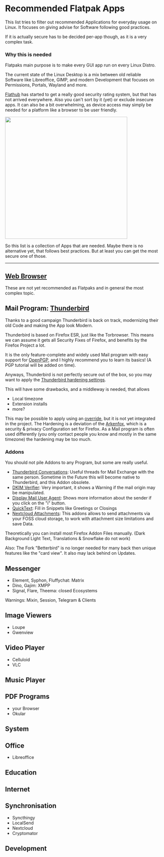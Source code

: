 # Recommended Flatpak Apps
This list tries to filter out recommended Applications for everyday usage on Linux. It focuses on giving advise for Software following good practices.

If it is actually secure has to be decided per-app though, as it is a very complex task.

### Why this is needed
Flatpaks main purpose is to make every GUI app run on every Linux Distro.

The current state of the Linux Desktop is a mix between old reliable Software like Libreoffice, GIMP, and modern Development that focuses on Permissions, Portals, Wayland and more.

[Flathub](https://flathub.org/apps/collection/popular/1) has started to get a really good security rating system, but that has not arrived everywhere. Also you can't sort by it (yet) or exclude insecure apps. It can also be a bit overwhelming, as device access may simply be needed for a platform like a browser to be user friendly.

<img src="https://github.com/trytomakeyouprivate/Recommended-Flatpak-Apps/assets/113100745/b0717916-5c9f-4aa7-aa8a-9cb205a48b07"
     width="400"
     height="400" />
     
So this list is a collection of Apps that are needed. Maybe there is no alternative yet, that follows best practices. But at least you can get the most secure one of those.

---

## [Web Browser](https://github.com/trytomakeyouprivate/Recommended-Flatpak-Apps/blob/main/Apps/Browsers.md)
These are not yet recommended as Flatpaks and in general the most complex topic.

## Mail Program: [Thunderbird](https://flathub.org/apps/org.mozilla.Thunderbird)
Thanks to a good campaign Thunderbird is back on track, modernizing their old Code and making the App look Modern.

Thunderbird is based on Firefox ESR, just like the Torbrowser. This means we can assume it gets all Security Fixes of Firefox, and benefits by the Firefox Project a lot.

It is the only feature-complete and widely used Mail program with easy support for [OpenPGP](https://www.openpgp.org/), and I highly recommend you to learn its basics! (A PGP tutorial will be added on time).

Anyways, Thunderbird is not perfectly secure out of the box, so you may want to apply the [Thunderbird hardening settings](https://github.com/HorlogeSkynet/thunderbird-user.js).

This will have some drawbacks, and a middleway is needed, that allows
- Local timezone
- Extension installs
- more?

This may be possible to apply using an [override](https://github.com/arkenfox/user.js/wiki/3.1-Overrides), but it is not yet integrated in the project. The Hardening is a deviation of the [Arkenfox](https://github.com/arkenfox/user.js), which is a security & privacy Configuration set for Firefox. As a Mail program is often used differently (you only contact people you know and mostly in the same timezone) the hardening may be too much.

### Addons
You should not pile Addons to any Program, but some are really useful.
- [Thunderbird Conversations](https://addons.thunderbird.net/en-US/thunderbird/addon/gmail-conversation-view): Useful threads for Mail Exchange with the same person. Sometime in the Future this will become native to Thunderbird, and this Addon obsolete.
- [DKIM Verifier](https://addons.thunderbird.net/en-US/thunderbird/addon/dkim-verifier/): Very important, it shows a Warning if the mail origin may be manipulated.
- [Display Mail User Agent](https://addons.thunderbird.net/en-US/thunderbird/addon/display-mail-user-agent-t): Shows more information about the sender if you click on the "i" button.
- [QuickText](https://addons.thunderbird.net/en-US/thunderbird/addon/quicktext): Fill in Snippets like Greetings or Closings
- [Nextcloud Attachments](https://addons.thunderbird.net/en-US/thunderbird/addon/filelink-nextcloud-owncloud): This addons allows to send attachments via your FOSS cloud storage, to work with attachment size limitations and save Data.

Theoretically you can install most Firefox Addon Files manually. (Dark Background Light Text, Translations & Snowflake do not work)

Also: The Fork "Betterbird" is no longer needed for many back then unique features like the "card view". It also may lack behind on Updates.

## Messenger
- Element, Syphon, Fluffychat: Matrix
- Dino, Gajim: XMPP
- Signal, Flare, Theema: closed Ecosystems

Warnings: Mixin, Session, Telegram & Clients

## Image Viewers
- Loupe
- Gwenview
## Video Player
- Celluloid
- VLC

## Music Player

## PDF Programs
- your Browser
- Okular

## System

## Office
- Libreoffice

## Education

## Internet

## Synchronisation
- Syncthingy
- LocalSend
- Nextcloud
- Cryptomator

## Development
